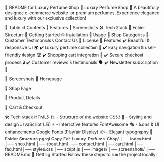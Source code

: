 📜 README for Luxury Perfume Shop
🌸 Luxury Perfume Shop 🌸
A beautifully designed e-commerce website for premium perfumes. Experience elegance and luxury with our exclusive collection!



📌 Table of Contents
🌟 Features
🎨 Screenshots
🛠️ Tech Stack
📂 Folder Structure
🚀 Getting Started
⚙️ Installation
📜 Usage
🛒 Shop Categories
📢 Customer Testimonials
📞 Contact Us
📄 License
🌟 Features
✔️ Beautiful & responsive UI 🌍
✔️ Luxury perfume collection 💎
✔️ Easy navigation & user-friendly design 🏆
✔️ Shopping cart integration 🛒
✔️ Secure checkout process 🔒
✔️ Customer reviews & testimonials 🗣️
✔️ Newsletter subscription 📩

🎨 Screenshots
📌 Homepage

📌 Shop Page

📌 Product Details

📌 Cart & Checkout

🛠️ Tech Stack
HTML5 🏗️ - Structure of the website
CSS3 🎨 - Styling and design
JavaScript (JS) ⚡ - Interactive features
FontAwesome 🎭 - Icons & UI enhancements
Google Fonts (Playfair Display) ✍️ - Elegant typography
📂 Folder Structure
pgsql
Copy
Edit
Luxury-Perfume-Shop/
│── index.html
│── shop.html
│── about.html
│── contact.html
│── cart.html
│── faq.html
│── styles.css
│── script.js
│── images/
│── screenshots/
│── README.md
🚀 Getting Started
Follow these steps to run the project locally:



